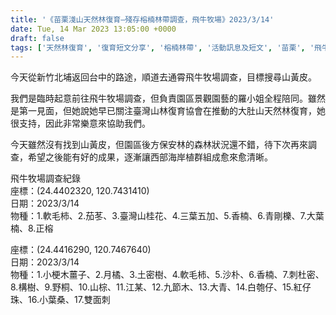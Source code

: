 ```yaml
---
title: '《苗栗淺山天然林復育—殘存榕楠林帶調查，飛牛牧場》2023/3/14'
date: Tue, 14 Mar 2023 13:05:00 +0000
draft: false
tags: ['天然林復育', '復育短文分享', '榕楠林帶', '活動訊息及短文', '苗栗', '飛牛牧場']
---
```


今天從新竹北埔返回台中的路途，順道去通霄飛牛牧場調查，目標搜尋山黃皮。

我們是臨時起意前往飛牛牧場調查，但負責園區景觀園藝的羅小姐全程陪同。雖然是第一見面，但她說她早已關注臺灣山林復育協會在推動的大肚山天然林復育，她很支持，因此非常樂意來協助我們。

今天雖然沒有找到山黃皮，但園區後方保安林的森林狀況還不錯，待下次再來調查，希望之後能有好的成果，逐漸讓西部海岸植群組成愈來愈清晰。

飛牛牧場調查紀錄  
座標：(24.4402320, 120.7431410)  
日期：2023/3/14  
物種：1.軟毛柿、2.茄苳、3.臺灣山桂花、4.三葉五加、5.香楠、6.青剛櫟、7.大葉楠、8.正榕

座標：(24.4416290, 120.7467640)  
日期：2023/3/14  
物種：1.小梗木薑子、2.月橘、3.土密樹、4.軟毛柿、5.沙朴、6.香楠、7.刺杜密、8.構樹、9.野桐、10.山棕、11.江某、12.九節木、13.大青、14.白匏仔、15.紅仔珠、16.小葉桑、17.雙面刺
